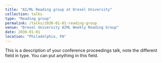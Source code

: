 ```yaml
---
title: "AI/ML Reading group at Drexel University"
collection: talks
type: "Reading group"
permalink: /talks/2030-01-01-reading-group
venue: "Drexel University AIML Weekly Reading Group"
date: 2030-01-01
location: "Philadelphia, PA"
---
```


This is a description of your conference proceedings talk, note the different field in type. You can put anything in this field.
